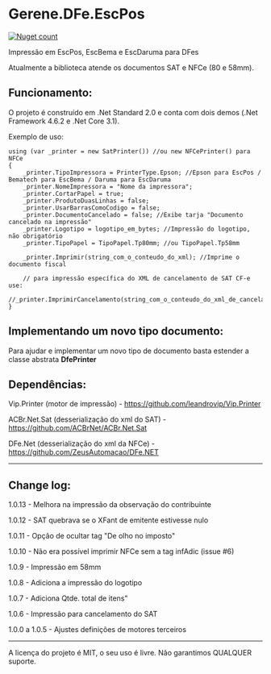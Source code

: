 # Gerene.DFe.EscPos

[![Nuget count](http://img.shields.io/nuget/v/Gerene.DFe.EscPos.svg)](https://www.nuget.org/packages/Gerene.DFe.EscPos)

Impressão em EscPos, EscBema e EscDaruma para DFes

Atualmente a biblioteca atende os documentos SAT e NFCe (80 e 58mm).

Funcionamento:
----

O projeto é construído em .Net Standard 2.0 e conta com dois demos (.Net Framework 4.6.2 e .Net Core 3.1).

Exemplo de uso:
```
using (var _printer = new SatPrinter()) //ou new NFCePrinter() para NFCe
{
	_printer.TipoImpressora = PrinterType.Epson; //Epson para EscPos / Bematech para EscBema / Daruma para EscDaruma
	_printer.NomeImpressora = "Nome da impressora";
	_printer.CortarPapel = true;
	_printer.ProdutoDuasLinhas = false;
	_printer.UsarBarrasComoCodigo = false;
	_printer.DocumentoCancelado = false; //Exibe tarja "Documento cancelado na impressão"
	_printer.Logotipo = logotipo_em_bytes; //Impressão do logotipo, não obrigatório
	_printer.TipoPapel = TipoPapel.Tp80mm; //ou TipoPapel.Tp58mm

	_printer.Imprimir(string_com_o_conteudo_do_xml); //Imprime o documento fiscal
	
	// para impressão específica do XML de cancelamento de SAT CF-e use:
        //_printer.ImprimirCancelamento(string_com_o_conteudo_do_xml_de_cancelamento);
}
```

Implementando um novo tipo documento:
----

Para ajudar e implementar um novo tipo de documento basta estender a classe abstrata **DfePrinter**

Dependências:
----

Vip.Printer (motor de impressão) - https://github.com/leandrovip/Vip.Printer

ACBr.Net.Sat (desserialização do xml do SAT) - https://github.com/ACBrNet/ACBr.Net.Sat

DFe.Net (desserialização do xml da NFCe) - https://github.com/ZeusAutomacao/DFe.NET

----

Change log:
----
1.0.13 - Melhora na impressão da observação do contribuinte

1.0.12 - SAT quebrava se o XFant de emitente estivesse nulo

1.0.11 - Opção de ocultar tag "De olho no imposto"

1.0.10 - Não era possível imprimir NFCe sem a tag infAdic (issue #6)

1.0.9 - Impressão em 58mm

1.0.8 - Adiciona a impressão do logotipo

1.0.7 - Adiciona Qtde. total de itens"

1.0.6 - Impressão para cancelamento do SAT

1.0.0 a 1.0.5 - Ajustes definições de motores terceiros

----



A licença do projeto é MIT, o seu uso é livre.
Não garantimos QUALQUER suporte.
